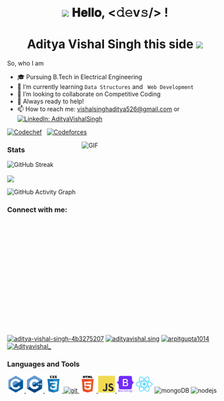 <h1 align="center"><img src="https://media.giphy.com/media/CV8n4vC6r9b5J3JZd9/giphy.gif" width="30px"> 𝐇𝐞𝐥𝐥𝐨, <𝚍𝚎v𝚜/> ! 
<br>
<h1 align="center">Aditya Vishal Singh this side  <img src="https://images-wixmp-ed30a86b8c4ca887773594c2.wixmp.com/f/6f924d23-b587-49a8-aa9d-b55939eee262/d8fxvvu-419b10c7-b218-422d-861d-5f546b64702a.gif?token=eyJ0eXAiOiJKV1QiLCJhbGciOiJIUzI1NiJ9.eyJzdWIiOiJ1cm46YXBwOjdlMGQxODg5ODIyNjQzNzNhNWYwZDQxNWVhMGQyNmUwIiwiaXNzIjoidXJuOmFwcDo3ZTBkMTg4OTgyMjY0MzczYTVmMGQ0MTVlYTBkMjZlMCIsIm9iaiI6W1t7InBhdGgiOiJcL2ZcLzZmOTI0ZDIzLWI1ODctNDlhOC1hYTlkLWI1NTkzOWVlZTI2MlwvZDhmeHZ2dS00MTliMTBjNy1iMjE4LTQyMmQtODYxZC01ZjU0NmI2NDcwMmEuZ2lmIn1dXSwiYXVkIjpbInVybjpzZXJ2aWNlOmZpbGUuZG93bmxvYWQiXX0.eQRrpIj0wPZGhCTVrcKQSt36HR9Oa52i78SsUK8utH0" width="120px">
</h1>

So, who I am
- 🎓 Pursuing B.Tech in Electrical Engineering
- 🌱 I’m currently learning `Data Structures` and ` Web Development`
- 👯 I’m looking to collaborate on Competitive Coding
- 💬 Always ready to help!
- 📫 How to reach me: vishalsinghaditya526@gmail.com or [![LinkedIn: AdityaVishalSingh](https://img.shields.io/badge/-AdityaVishalSingh-blue?style=flat-square&logo=Linkedin&logoColor=white&link=https://www.linkedin.com/in/aditya-vishal-singh-4b3275207/)](https://www.linkedin.com/in/aditya-vishal-singh-4b3275207/)

[![Codechef](https://cp-logo.vercel.app/codechef/aditya_7101)](https://www.codechef.com/users/aditya_7101)&nbsp;&nbsp;&nbsp;[![Codeforces](https://cp-logo.vercel.app/codeforces/__NIGHTMARE)](https://codeforces.com/profile/__NIGHTMARE)

<img align="right" alt="GIF" src="https://ik.imagekit.io/dresma/Dresma_Library/software-engineer_5ZbEg3ObGvN.gif" width="330" height="450" />

### Stats
![GitHub Streak](https://github-readme-streak-stats.herokuapp.com/?user=aditya2021-vishu&theme=tokyonight&count_private=true)


<a href="https://github.com/aditya2021-vishu/github-readme-stats"><img align="center" src="https://github-readme-stats.vercel.app/api/top-langs/?username=aditya2021-vishu&layout=compact&theme=buefy&hide_border=true" /></a>
<!--

![Arpit's wakatime stats](https://github-readme-stats.vercel.app/api/wakatime?username=arpitgupta1014&layout=compact)
-->
![GitHub Activity Graph](https://activity-graph.herokuapp.com/graph?username=aditya2021-vishu&theme=github&count_private=true)

<h3 align="left">Connect with me:</h3>
<p align="left">
<a href="https://www.linkedin.com/in/aditya-vishal-singh-4b3275207" target="blank"><img align="center" src="https://cdn.jsdelivr.net/npm/simple-icons@3.0.1/icons/linkedin.svg" alt="aditya-vishal-singh-4b3275207" height="30" width="40" /></a>
<a href="https://instagram.com/adityavishal.singh" target="blank"><img align="center" src="https://cdn.jsdelivr.net/npm/simple-icons@3.0.1/icons/instagram.svg" alt="adityavishal.sing" height="30" width="40" /></a>
<a href="https://www.codechef.com/users/aditya_7101" target="blank"><img align="center" src="https://cdn.jsdelivr.net/npm/simple-icons@3.1.0/icons/codechef.svg" alt="arpitgupta1014" height="30" width="40" /></a>
<a href="https://codeforces.com/profile/Adityavishal_" target="blank"><img align="center" src="https://cdn.jsdelivr.net/npm/simple-icons@3.0.1/icons/codeforces.svg" alt="Adityavishal_" height="30" width="40" /></a>
</p>

<h3>Languages and Tools</h3>
<p align="left"> 
 </a> <a href="https://www.cprogramming.com/" target="_blank"> <img src="https://raw.githubusercontent.com/devicons/devicon/master/icons/c/c-original.svg" alt="c" width="40" height="40"/> </a> <a href="https://www.w3schools.com/cpp/" target="_blank"> <img src="https://raw.githubusercontent.com/devicons/devicon/master/icons/cplusplus/cplusplus-original.svg" alt="cplusplus" width="40" height="40"/> </a> <a href="https://www.w3schools.com/css/" target="_blank"> <img src="https://raw.githubusercontent.com/devicons/devicon/master/icons/css3/css3-original-wordmark.svg" alt="css3" width="40" height="40"/> </a> <a href="https://git-scm.com/" target="_blank"> <img src="https://www.vectorlogo.zone/logos/git-scm/git-scm-icon.svg" alt="git" width="40" height="40"/> </a> <a href="https://www.w3.org/html/" target="_blank"> <img src="https://raw.githubusercontent.com/devicons/devicon/master/icons/html5/html5-original-wordmark.svg" alt="html5" width="40" height="40"/> </a> <a href="https://developer.mozilla.org/en-US/docs/Web/JavaScript" target="_blank"> <img src="https://raw.githubusercontent.com/devicons/devicon/master/icons/javascript/javascript-original.svg" alt="javascript" width="40" height="40"/> </a>
<img src="https://raw.githubusercontent.com/devicons/devicon/master/icons/bootstrap/bootstrap-plain-wordmark.svg" alt="bootstrap" width="40" height="40"/> </a>
<img src="https://raw.githubusercontent.com/devicons/devicon/master/icons/react/react-original.svg" alt="Reactjs" width="40" height="40"/> </a>
<img src="https://techcrunch.com/wp-content/uploads/2019/06/MongoDB_Logo_FullColorBlack_RGB.png" alt="mongoDB" width="40" height="40"/> </a>
<img src="https://encrypted-tbn0.gstatic.com/images?q=tbn:ANd9GcQ2JEBlTE9UUk_6dL6oWeY4qYp7cexriJ5AcA&usqp=CAU" alt="nodejs" width="40" height="40"/> </a>

</center>

</p>
